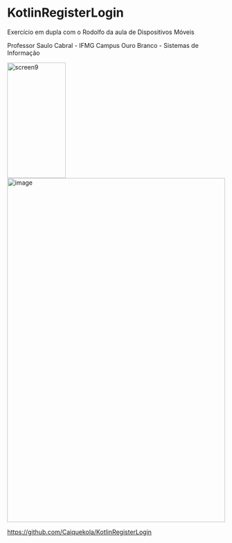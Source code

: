 # KotlinRegisterLogin
Exercício em dupla com o Rodolfo da aula de Dispositivos Móveis

Professor Saulo Cabral - IFMG Campus Ouro Branco - Sistemas de Informação

<img width="135" height="266" alt="screen9" src="https://github.com/user-attachments/assets/0272b748-0174-4b46-8dbe-6e34c61f02e4" />
<img width="503" height="793" alt="image" src="https://github.com/user-attachments/assets/0f9d8cc2-4fe2-417e-9085-4b67c5d903ec" />


https://github.com/Caiquekola/KotlinRegisterLogin
